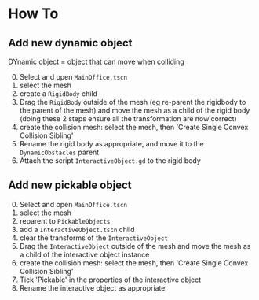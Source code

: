 How To
======


Add new dynamic object
----------------------

DYnamic object = object that can move when colliding

0. Select and open `MainOffice.tscn`
1. select the mesh
2. create a `RigidBody` child
3. Drag the `RigidBody` outside of the mesh (eg re-parent the rigidbody to the
   parent of the mesh) and move the mesh as a child of the rigid body (doing
   these 2 steps ensure all the transformation are now correct)
4. create the collision mesh: select the mesh, then 'Create Single Convex
   Collision Sibling'
5. Rename the rigid body as appropriate, and move it to the `DynamicObstacles`
   parent
6. Attach the script `InteractiveObject.gd` to the rigid body


Add new pickable object
-----------------------

0. Select and open `MainOffice.tscn`
1. select the mesh
2. reparent to `PickableObjects`
3. add a `InteractiveObject.tscn` child
4. clear the transforms of the `InteractiveObject`
5. Drag the `InteractiveObject` outside of the mesh and move the mesh as a child of the interactive object instance
6. create the collision mesh: select the mesh, then 'Create Single Convex
   Collision Sibling'
7. Tick 'Pickable' in the properties of the interactive object
7. Rename the interactive object as appropriate


